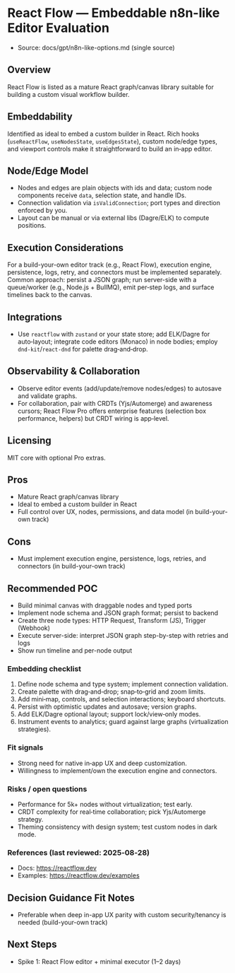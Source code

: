 # React Flow — Embeddable n8n-like Editor Evaluation

- Source: docs/gpt/n8n-like-options.md (single source)

## Overview

React Flow is listed as a mature React graph/canvas library suitable for building a custom visual workflow builder.

## Embeddability

Identified as ideal to embed a custom builder in React. Rich hooks (`useReactFlow`, `useNodesState`, `useEdgesState`), custom node/edge types, and viewport controls make it straightforward to build an in‑app editor.

## Node/Edge Model

- Nodes and edges are plain objects with ids and data; custom node components receive `data`, selection state, and handle IDs.
- Connection validation via `isValidConnection`; port types and direction enforced by you.
- Layout can be manual or via external libs (Dagre/ELK) to compute positions.

## Execution Considerations

For a build-your-own editor track (e.g., React Flow), execution engine, persistence, logs, retry, and connectors must be implemented separately. Common approach: persist a JSON graph; run server-side with a queue/worker (e.g., Node.js + BullMQ), emit per‑step logs, and surface timelines back to the canvas.

## Integrations

- Use `reactflow` with `zustand` or your state store; add ELK/Dagre for auto‑layout; integrate code editors (Monaco) in node bodies; employ `dnd-kit`/`react-dnd` for palette drag‑and‑drop.

## Observability & Collaboration

- Observe editor events (add/update/remove nodes/edges) to autosave and validate graphs.
- For collaboration, pair with CRDTs (Yjs/Automerge) and awareness cursors; React Flow Pro offers enterprise features (selection box performance, helpers) but CRDT wiring is app‑level.

## Licensing

MIT core with optional Pro extras.

## Pros

- Mature React graph/canvas library
- Ideal to embed a custom builder in React
- Full control over UX, nodes, permissions, and data model (in build-your-own track)

## Cons

- Must implement execution engine, persistence, logs, retries, and connectors (in build-your-own track)

## Recommended POC

- Build minimal canvas with draggable nodes and typed ports
- Implement node schema and JSON graph format; persist to backend
- Create three node types: HTTP Request, Transform (JS), Trigger (Webhook)
- Execute server-side: interpret JSON graph step-by-step with retries and logs
- Show run timeline and per-node output

### Embedding checklist
1) Define node schema and type system; implement connection validation.
2) Create palette with drag‑and‑drop; snap‑to‑grid and zoom limits.
3) Add mini‑map, controls, and selection interactions; keyboard shortcuts.
4) Persist with optimistic updates and autosave; version graphs.
5) Add ELK/Dagre optional layout; support lock/view‑only modes.
6) Instrument events to analytics; guard against large graphs (virtualization strategies).

### Fit signals
- Strong need for native in‑app UX and deep customization.
- Willingness to implement/own the execution engine and connectors.

### Risks / open questions
- Performance for 5k+ nodes without virtualization; test early.
- CRDT complexity for real‑time collaboration; pick Yjs/Automerge strategy.
- Theming consistency with design system; test custom nodes in dark mode.

### References (last reviewed: 2025‑08‑28)
- Docs: https://reactflow.dev
- Examples: https://reactflow.dev/examples

## Decision Guidance Fit Notes

- Preferable when deep in-app UX parity with custom security/tenancy is needed (build-your-own track)

## Next Steps

- Spike 1: React Flow editor + minimal executor (1–2 days)
